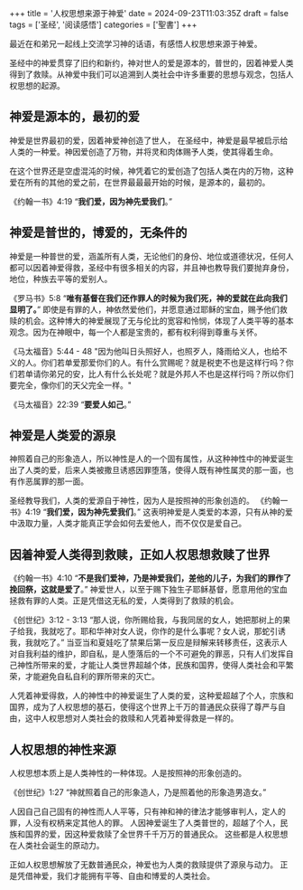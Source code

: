 +++
title = '人权思想来源于神爱'
date = 2024-09-23T11:03:35Z
draft = false
tags = ['圣经', '阅读感悟']
categories = ['聖書']
+++

最近在和弟兄一起线上交流学习神的话语，有感悟人权思想来源于神爱。

<!--more-->

圣经中的神爱贯穿了旧约和新约，神对世人的爱是源本的，普世的，因着神爱人类得到了救赎。从神爱中我们可以追溯到人类社会中许多重要的思想与观念，包括人权思想的起源。

## 神爱是源本的，最初的爱

神爱是世界最初的爱，因着神爱神创造了世人，
在圣经中，神爱是最早被启示给人类的一种爱。神因爱创造了万物，并将灵和肉体赐予人类，使其得着生命。

在这个世界还是空虚混沌的时候，神凭着它的爱创造了包括人类在内的万物，这种爱在所有的其他的爱之前，在世界最最最开始的时候，是源本的，最初的。

《约翰一书》4:19 “**我们爱，因为神先爱我们**。”

## 神爱是普世的，博爱的，无条件的

神爱是一种普世的爱，涵盖所有人类，无论他们的身份、地位或道德状况，任何人都可以因着神爱得救，圣经中有很多相关的内容，并且神也教导我们要抛弃身份，地位，种族去平等的爱别人。

《罗马书》5:8  “**唯有基督在我们还作罪人的时候为我们死，神的爱就在此向我们显明了。**”
即使是有罪的人，神依然爱他们，并愿意通过耶稣的宝血，赐予他们救赎的机会。这种博大的神爱展现了无与伦比的宽容和怜悯，体现了人类平等的基本观念。因为在神眼中，每一个人都是宝贵的，都有权利得到尊重与关怀。

《马太福音》5:44 - 48 "因为他叫日头照好人，也照歹人，降雨给义人，也给不义的人。你们若单爱那爱你们的人。有什么赏赐呢？就是税吏不也是这样行吗？你们若单请你弟兄的安，比人有什么长处呢？就是外邦人不也是这样行吗？所以你们要完全，像你们的天父完全一样。"  

《马太福音》22:39 “**要爱人如己**。”

## 神爱是人类爱的源泉

神照着自己的形象造人，所以神性是人的一个固有属性，从这种神性中的神爱诞生出了人类的爱，后来人类被撒旦诱惑因罪堕落，使得人既有神性属灵的那一面，也有作恶属罪的那一面。

圣经教导我们，人类的爱源自于神性，因为人是按照神的形象创造的。
《约翰一书》4:19 “**我们爱，因为神先爱我们**。” 
这表明神爱是人类爱的本源，只有从神的爱中汲取力量，人类才能真正学会如何去爱他人，而不仅仅是爱自己。

## 因着神爱人类得到救赎，正如人权思想救赎了世界

《约翰一书》4:10 “**不是我们爱神，乃是神爱我们，差他的儿子，为我们的罪作了挽回祭，这就是爱了**。” 神爱世人，以至于赐下独生子耶稣基督，愿意用他的宝血拯救有罪的人类。正是凭借这无私的爱，人类得到了救赎的机会。

《创世纪》3:12 - 3:13 “那人说，你所赐给我，与我同居的女人，她把那树上的果子给我，我就吃了。耶和华神对女人说，你作的是什么事呢？女人说，那蛇引诱我，我就吃了。”  当亚当和夏娃吃了禁果后第一反应是辩解来转移责任，这表示人对自我利益的维护，即自私，是人堕落后的一个不可避免的罪恶，只有人们发挥自己神性所带来的爱，才能让人类世界超越个体，民族和国界，使得人类社会和平繁荣，才能避免自私自利的罪所带来的灭亡。

人凭着神爱得救，人的神性中的神爱诞生了人类的爱，这种爱超越了个人，宗族和国界，成为了人权思想的基石，使得这个世界上千万的普通民众获得了尊严与自由，这中人权思想对人类社会的救赎和人凭着神爱得救是一样的。

## 人权思想的神性来源

人权思想本质上是人类神性的一种体现。人是按照神的形象创造的。

《创世纪》1:27 “神就照着自己的形象造人，乃是照着他的形象造男造女。”  

人因自己自己固有的神性而人人平等，只有神和神的律法才能够审判人，定人的罪，人没有权柄来定其他人的罪。
人因神爱诞生了人类普世的，超越了个人，民族和国界的爱，因这种爱救赎了全世界千千万万的普通民众。
这些都是人权思想在人类社会诞生的原动力。

正如人权思想解放了无数普通民众，神爱也为人类的救赎提供了源泉与动力。 正是凭借神爱，我们才能拥有平等、自由和博爱的人类社会。


